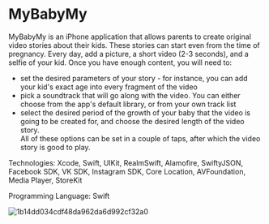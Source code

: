 # MyBabyMy
MyBabyMy is an iPhone application that allows parents to create original video stories about their kids. These stories can start even from the time of pregnancy.
Every day, add a picture, a short video (2-3 seconds), and a selfie of your kid. Once you have enough content, you will need to:
- set the desired parameters of your story - for instance, you can add your kid's exact age into every fragment of the video  
- pick a soundtrack that will go along with the video. You can either choose from the app's default library, or from your own track list  
- select the desired period of the growth of your baby that the video is going to be created for, and choose the desired length of the video story.  
All of these options can be set in a couple of taps, after which the video story is good to play.


Technologies: Xcode, Swift, UIKit, RealmSwift, Alamofire, SwiftyJSON, Facebook SDK, VK SDK, Instagram SDK, Core Location, AVFoundation, Media Player, StoreKit

Programming Language: Swift

![1b14dd034cdf48da962da6d992cf32a0](https://github.com/user-attachments/assets/65b8d2db-e6bc-421e-b205-553ae5edb274)

